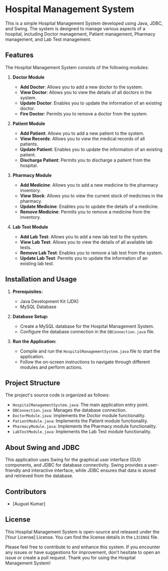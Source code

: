  # Hospital Management System

This is a simple Hospital Management System developed using Java, JDBC, and Swing. The system is designed to manage various aspects of a hospital, including Doctor management, Patient management, Pharmacy management, and Lab Test management.

## Features

The Hospital Management System consists of the following modules:

1. **Doctor Module**
   - **Add Doctor**: Allows you to add a new doctor to the system.
   - **View Doctor**: Allows you to view the details of all doctors in the system.
   - **Update Doctor**: Enables you to update the information of an existing doctor.
   - **Fire Doctor**: Permits you to remove a doctor from the system.

2. **Patient Module**
   - **Add Patient**: Allows you to add a new patient to the system.
   - **View Records**: Allows you to view the medical records of all patients.
   - **Update Patient**: Enables you to update the information of an existing patient.
   - **Discharge Patient**: Permits you to discharge a patient from the hospital.

3. **Pharmacy Module**
   - **Add Medicine**: Allows you to add a new medicine to the pharmacy inventory.
   - **View Stock**: Allows you to view the current stock of medicines in the pharmacy.
   - **Update Medicine**: Enables you to update the details of a medicine.
   - **Remove Medicine**: Permits you to remove a medicine from the inventory.

4. **Lab Test Module**
   - **Add Lab Test**: Allows you to add a new lab test to the system.
   - **View Lab Test**: Allows you to view the details of all available lab tests.
   - **Remove Lab Test**: Enables you to remove a lab test from the system.
   - **Update Lab Test**: Permits you to update the information of an existing lab test.

## Installation and Usage

1. **Prerequisites:**
   - Java Development Kit (JDK)
   - MySQL Database

2. **Database Setup:**
   - Create a MySQL database for the Hospital Management System.
   - Configure the database connection in the `DBConnection.java` file.

3. **Run the Application:**
   - Compile and run the `HospitalManagementSystem.java` file to start the application.
   - Follow the on-screen instructions to navigate through different modules and perform actions.

## Project Structure

The project's source code is organized as follows:

- `HospitalManagementSystem.java`: The main application entry point.
- `DBConnection.java`: Manages the database connection.
- `DoctorModule.java`: Implements the Doctor module functionality.
- `PatientModule.java`: Implements the Patient module functionality.
- `PharmacyModule.java`: Implements the Pharmacy module functionality.
- `LabTestModule.java`: Implements the Lab Test module functionality.

## About Swing and JDBC

This application uses Swing for the graphical user interface (GUI) components, and JDBC for database connectivity. Swing provides a user-friendly and interactive interface, while JDBC ensures that data is stored and retrieved from the database.

## Contributors

- [August Kumar]
 

## License

This Hospital Management System is open-source and released under the [Your License] License. You can find the license details in the `LICENSE` file.

Please feel free to contribute to and enhance this system. If you encounter any issues or have suggestions for improvement, don't hesitate to open an issue or create a pull request. Thank you for using the Hospital Management System!
